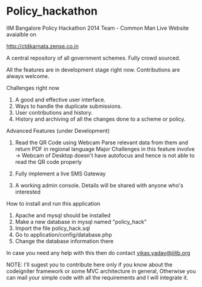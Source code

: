 Policy_hackathon
================

IIM Bangalore Policy Hackathon 2014 
Team - Common Man
Live Website avaialble on 

http://ctdkarnata.zense.co.in

A central repository of all government schemes. Fully crowd sourced.

All the features are in development stage right now. Contributions are always welcome.

Challenges right now 
1. A good and effective user interface. 
2. Ways to handle the duplicate submissions.
3. User contributions and history.
4. History and archiving of all the changes done to a scheme or policy.


Advanced Features (under Development)
1. Read the QR Code using Webcam 
    Parse relevant data from them and return PDF in regional language 
    Major Challenges in this feature involve -> Webcam of Desktop doesn't have autofocus and hence is not able to read the
    QR code properly 
    
2. Fully implement a live SMS Gateway
3. A working admin console. 
    Details will be shared with anyone who's interested


How to install and run this application 
1. Apache and mysql should be installed 
2. Make a new database in mysql named "policy_hack"
3. Import the file policy_hack.sql
4. Go to application/config/database.php
5. Change the database information there 

In case you need any help with this then do contact 
vikas.yadav@iiitb.org

NOTE: I'll sugest you to contribute here only if you know about the codeigniter framework or some MVC architecture in general, Otherwise you can mail your simple code with all the requirements and I will integrate it. 
